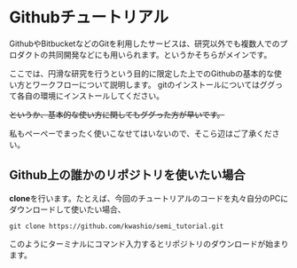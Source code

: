 # Githubチュートリアル
GithubやBitbucketなどのGitを利用したサービスは、研究以外でも複数人でのプロダクトの共同開発などにも用いられます。というかそちらがメインです。

ここでは、円滑な研究を行うという目的に限定した上でのGithubの基本的な使い方とワークフローについて説明します。
gitのインストールについてはググって各自の環境にインストールしてください。

~~というか、基本的な使い方に関してもググった方が早いです。~~

私もぺーぺーでまったく使いこなせてはいないので、そこら辺はご了承ください。

## Github上の誰かのリポジトリを使いたい場合
**clone**を行います。たとえば、今回のチュートリアルのコードを丸々自分のPCにダウンロードして使いたい場合、

    git clone https://github.com/kwashio/semi_tutorial.git

このようにターミナルにコマンド入力するとリポジトリのダウンロードが始まります。